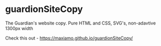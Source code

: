 # guardionSiteCopy
The Guardian's website copy. Pure HTML and CSS, SVG's, non-adavtive 1300px width

Check this out - https://maxiamo.github.io/guardionSiteCopy/
